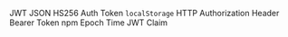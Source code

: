 JWT
JSON
HS256
Auth Token
`localStorage`
HTTP Authorization Header
Bearer Token
npm
Epoch Time
JWT Claim
